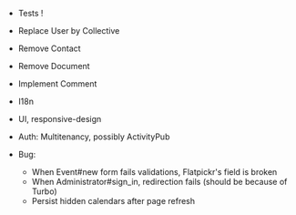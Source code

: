 - Tests !
- Replace User by Collective
- Remove Contact
- Remove Document
- Implement Comment
- I18n
- UI, responsive-design
- Auth: Multitenancy, possibly ActivityPub

- Bug:
  - When Event#new form fails validations, Flatpickr's field is broken
  - When Administrator#sign_in, redirection fails (should be because of Turbo)
  - Persist hidden calendars after page refresh
